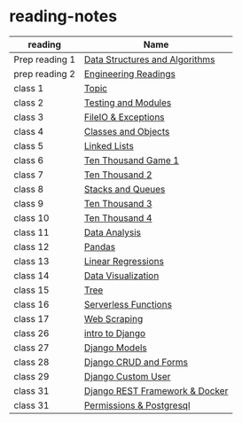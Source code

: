 # reading-notes
| reading | Name |
| ---------------- | ---------------- |
|  Prep reading 1 | [Data Structures and Algorithms](DSA/README.md)
|  prep reading 2  | [Engineering Readings](Eng/README.md)
|  class 1  | [Topic](class/README.md)
|  class 2  | [Testing and Modules](reading-1/README.md)
|  class 3  | [FileIO & Exceptions](FIO/README.md)
|  class 4  | [Classes and Objects](obj/README.md)
|  class 5 | [Linked Lists](list/README.md)
|  class 6 | [Ten Thousand Game 1](RCS/README.md)
|  class 7 | [Ten Thousand 2](LL/README.md)
|  class 8 | [ Stacks and Queues](DSD/README.md)
|  class 9 | [ Ten Thousand 3](Ten3/README.md)
|  class 10 | [  Ten Thousand 4](AI/README.md)
|  class 11 | [ Data Analysis](DATA/README.md)
|  class 12 | [ Pandas ](num/README.md)
|  class 13 | [ Linear Regressions](reg/README.md)
|  class 14 | [  Data Visualization](ML/README.md)
|  class 15 | [  Tree ](tree/README.md)
|  class 16 | [  Serverless Functions ](SF/README.md)
|  class 17 | [  Web Scraping ](WS/README.md)
|  class 26 | [  intro to Django ](django/README.md)
|  class 27 | [  Django Models ](Django-Models/README.md)
|  class 28 | [  Django CRUD and Forms ](CRUD/README.md)
|  class 29 | [  Django Custom User ](custom_user/README.md)
|  class 31 | [   Django REST Framework & Docker ](REST/README.md)
|  class 31 | [   Permissions & Postgresql ](per_postsql/README.md)


















 